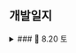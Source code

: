 ## 개발일지

<details>
    <summary> ### 🍎 8.20 토</summary>
    
https://user-images.githubusercontent.com/108191001/185752099-8c16169c-60e7-4b61-9308-387ad5f228b4.mov

    최종 목표: 홈 화면 구현 끝내기
    
    ☑️ 완료한 부분
        - 카테고리 컬렉션 뷰 구현 완료
        - 배너 부분 구현 완료
        - tabman 이용하여 추천상품 탭, 추천상품 안에 컬렉션 뷰 구현 완료
        - tabman 이용하여 브랜드 탭 구현 완료
    
    ❌ 문제점
        - 배너 부분 자체는 구현 완료하였으나 navigation bar 부분과 어떻게 연결해야 할지 모르겠음
        - 카테고리 컬렉션 뷰 밑 indicator 고민
    
    🤔 느낀점
        - 시간 분배를 잘해야 할 듯하다. 생각보다 구현해야 할 UI가 너!!!!!!!!!무 많다.
        - 오늘도 목표한 것의 50퍼센트를 겨우 한 것 같다
        - 어려운 부분은 일단 기록해 두고 할 수 있는 것부터 해치우자
  
</details>
